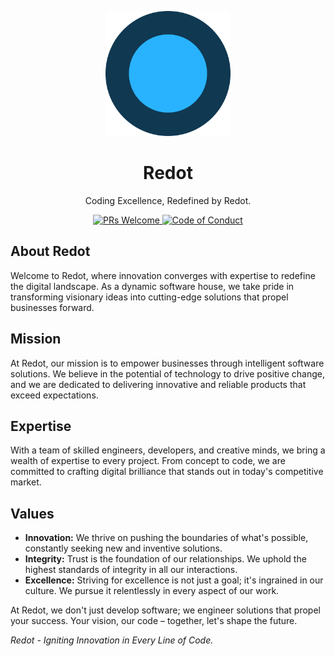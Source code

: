 <p align="center">
    <img src="https://github.com/redot-src/.github/blob/master/art/logo.png" width="200px" height="200px" />
</p>

<h1 align="center">
    Redot
</h1>

<p align="center">
    Coding Excellence, Redefined by Redot.
</p>

<p align="center">
    <a href="https://github.com/redot-src/.github/blob/master/CONTRIBUTING.md">
        <img src="https://img.shields.io/badge/PRs-welcome-brightgreen.svg?style=flat" alt="PRs Welcome" />
    </a>
    <a href="https://github.com/redot-src/.github/blob/master/CODE_OF_CONDUCT.md">
        <img src="https://img.shields.io/badge/code%20of-conduct-ff69b4.svg?style=flat" alt="Code of Conduct" />
    </a>
</p>

## About Redot
Welcome to Redot, where innovation converges with expertise to redefine the digital landscape. As a dynamic software house, we take pride in transforming visionary ideas into cutting-edge solutions that propel businesses forward.

## Mission
At Redot, our mission is to empower businesses through intelligent software solutions. We believe in the potential of technology to drive positive change, and we are dedicated to delivering innovative and reliable products that exceed expectations.

## Expertise
With a team of skilled engineers, developers, and creative minds, we bring a wealth of expertise to every project. From concept to code, we are committed to crafting digital brilliance that stands out in today's competitive market.

## Values
- **Innovation:** We thrive on pushing the boundaries of what's possible, constantly seeking new and inventive solutions.
- **Integrity:** Trust is the foundation of our relationships. We uphold the highest standards of integrity in all our interactions.
- **Excellence:** Striving for excellence is not just a goal; it's ingrained in our culture. We pursue it relentlessly in every aspect of our work.

At Redot, we don't just develop software; we engineer solutions that propel your success. Your vision, our code – together, let's shape the future.

*Redot - Igniting Innovation in Every Line of Code.*
